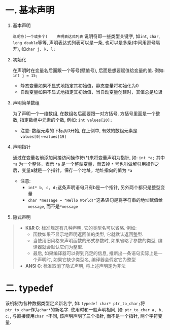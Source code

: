 # 一. 基本声明
1. 基本声明

    `说明符(一个或多个)    声明表达式列表`
    说明符即一些类型关键字, 如`int`, `char`, `long double`等等, 
    声明表达式列表可以是一条, 也可以是多条(中间用逗号隔开), 如`char j, k, l;`

2. 初始化

    在声明时在变量名后面跟一个等号(赋值号), 后面是想要赋值给变量的值. 例如:
    `int j = 15;`

    - 静态变量如果不显式地指定其初始值，静态变量将初始化为0
    - 自动变量如果不显式地指定其初始值，当自动变量创建时，其值总是垃圾

3. 声明简单数组

    为了声明一个一维数组, 在数组名后面要跟一对方括号, 方括号里面是一个整数, 指定数组中元素的个数, 例如: `int values[20];`

    - 注意:
    数组元素的下标从0开始, 在上例中, 有效的数组元素是`values[0]`~`values[19]`

4. 声明指针

    通过在变量名前添加间接访问操作符(*)来将变量声明为指针, 如:
    `int *a;`
    其中 `*a` 为一个整体，表示 `*a` 是一个整型变量，而去掉 `*` 号也叫做解引用操作之后，变量a就是一个指针，保存一个地址，地址指向的值为 `*a`

    - 注意:
         - `int* b, c, d;`这条声明语句只有b是一个指针, 另外两个都只是整型变量
         - `char *message = "Hello World!"`这条语句是将字符串的地址赋值给`message`, 而不是`*message`

5. 隐式声明
> - **K&R C**: 标准规定有几种声明, 它的类型名可以省略. 例如: 
>     - 函数如果不显示地声明返回值的类型, 它就默认返回整型. 
>     - 当使用旧风格来声明函数的形式参数时, 如果省略了参数的类型, 编译器就会默认它们为整型. 
>     - 最后, 如果编译器可以得到充足的信息, 推断出一条语句实际上是一个声明时, 如果它缺少类型名, 编译器会假定它为整型
> - **ANSI C**: 标准取消了隐式声明, 将上述声明定为非法

# 二. typedef
该机制为各种数据类型定义新名字, 如: `typedef char* ptr_to_char;`将`ptr_to_char`作为`char*`的新名字.
使用时和一般声明相同, 如: `ptr_to_char a, b, c;`, 与直接使用`char *`不同, 该声明声明了三个指针, 而不是一个指针, 两个字符变量.